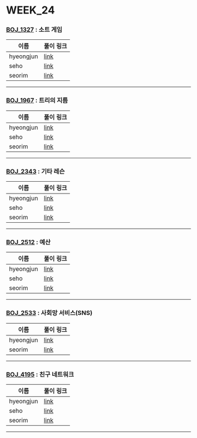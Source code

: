 # WEEK_24

### [BOJ_1327](https://boj.kr/1327) : 소트 게임

|이름|풀이 링크|
|--|--|
|hyeongjun| [link](BOJ_1327/hyeongjun.cpp)
|seho| [link](BOJ_1327/seho.py)
|seorim| [link](BOJ_1327/seorim.py)
---


### [BOJ_1967](https://boj.kr/1967) : 트리의 지름

|이름|풀이 링크|
|--|--|
|hyeongjun| [link](BOJ_1967/hyeongjun.cpp)
|seho| [link](BOJ_1967/seho.py)
|seorim| [link](BOJ_1967/seorim.py)
---


### [BOJ_2343](https://boj.kr/2343) : 기타 레슨

|이름|풀이 링크|
|--|--|
|hyeongjun| [link](BOJ_2343/hyeongjun.cpp)
|seho| [link](BOJ_2343/seho.py)
|seorim| [link](BOJ_2343/seorim.py)
---


### [BOJ_2512](https://boj.kr/2512) : 예산

|이름|풀이 링크|
|--|--|
|hyeongjun| [link](BOJ_2512/hyeongjun.cpp)
|seho| [link](BOJ_2512/seho.py)
|seorim| [link](BOJ_2512/seorim.py)
---


### [BOJ_2533](https://boj.kr/2533) : 사회망 서비스(SNS)

|이름|풀이 링크|
|--|--|
|hyeongjun| [link](BOJ_2533/hyeongjun.cpp)
|seorim| [link](BOJ_2533/seorim.py)
---


### [BOJ_4195](https://boj.kr/4195) : 친구 네트워크

|이름|풀이 링크|
|--|--|
|hyeongjun| [link](BOJ_4195/hyeongjun.cpp)
|seho| [link](BOJ_4195/seho.py)
|seorim| [link](BOJ_4195/seorim.py)
---
